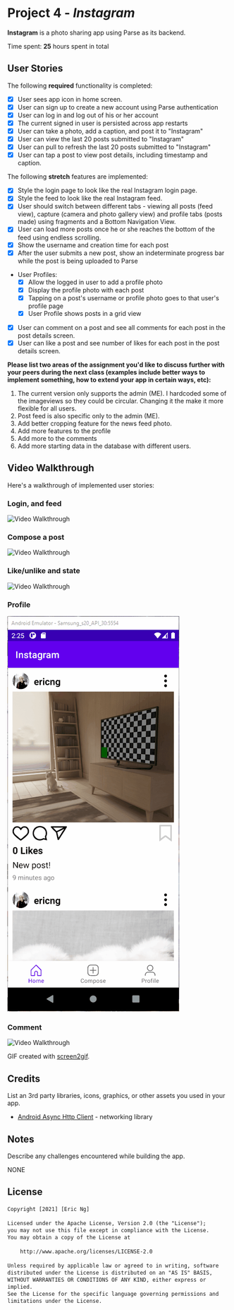 # Project 4 - *Instagram*

**Instagram** is a photo sharing app using Parse as its backend.

Time spent: **25** hours spent in total

## User Stories

The following **required** functionality is completed:

- [X] User sees app icon in home screen.
- [X] User can sign up to create a new account using Parse authentication
- [X] User can log in and log out of his or her account
- [X] The current signed in user is persisted across app restarts
- [X] User can take a photo, add a caption, and post it to "Instagram"
- [X] User can view the last 20 posts submitted to "Instagram"
- [X] User can pull to refresh the last 20 posts submitted to "Instagram"
- [X] User can tap a post to view post details, including timestamp and caption.

The following **stretch** features are implemented:

- [X] Style the login page to look like the real Instagram login page.
- [X] Style the feed to look like the real Instagram feed.
- [X] User should switch between different tabs - viewing all posts (feed view), capture (camera and photo gallery view) and profile tabs (posts made) using fragments and a Bottom Navigation View.
- [X] User can load more posts once he or she reaches the bottom of the feed using endless scrolling.
- [X] Show the username and creation time for each post
- [X] After the user submits a new post, show an indeterminate progress bar while the post is being uploaded to Parse
- User Profiles:
  - [X] Allow the logged in user to add a profile photo
  - [X] Display the profile photo with each post
  - [X] Tapping on a post's username or profile photo goes to that user's profile page
  - [X] User Profile shows posts in a grid view
- [X] User can comment on a post and see all comments for each post in the post details screen.
- [X] User can like a post and see number of likes for each post in the post details screen.

**Please list two areas of the assignment you'd like to **discuss further with your peers** during the next class (examples include better ways to implement something, how to extend your app in certain ways, etc):**

1. The current version only supports the admin (ME). I hardcoded some of the imageviews so they could be circular. Changing it the make it more flexible for all users.
2. Post feed is also specific only to the admin (ME).
3. Add better cropping feature for the news feed photo.
4. Add more features to the profile
5. Add more to the comments
6. Add more starting data in the database with different users.

## Video Walkthrough

Here's a walkthrough of implemented user stories:

### Login, and feed
<img src='https://github.com/ericngg/FBU-Instagram/blob/main/demo1.gif' title='Video Walkthrough' width='' alt='Video Walkthrough' />

### Compose a post
<img src='https://github.com/ericngg/FBU-Instagram/blob/main/demo2.gif' title='Video Walkthrough' width='' alt='Video Walkthrough' />

### Like/unlike and state
<img src='https://github.com/ericngg/FBU-Instagram/blob/main/demo3.gif' title='Video Walkthrough' width='' alt='Video Walkthrough' />

### Profile
<img src='https://github.com/ericngg/FBU-Instagram/blob/main/demo4.gif' title='Video Walkthrough' width='' alt='Video Walkthrough' />

### Comment
<img src='https://github.com/ericngg/FBU-Instagram/blob/main/demo5.gif' title='Video Walkthrough' width='' alt='Video Walkthrough' />

GIF created with [screen2gif](https://www.screentogif.com/).

## Credits

List an 3rd party libraries, icons, graphics, or other assets you used in your app.

- [Android Async Http Client](http://loopj.com/android-async-http/) - networking library


## Notes

Describe any challenges encountered while building the app.

NONE

## License

    Copyright [2021] [Eric Ng]

    Licensed under the Apache License, Version 2.0 (the "License");
    you may not use this file except in compliance with the License.
    You may obtain a copy of the License at

        http://www.apache.org/licenses/LICENSE-2.0

    Unless required by applicable law or agreed to in writing, software
    distributed under the License is distributed on an "AS IS" BASIS,
    WITHOUT WARRANTIES OR CONDITIONS OF ANY KIND, either express or implied.
    See the License for the specific language governing permissions and
    limitations under the License.
